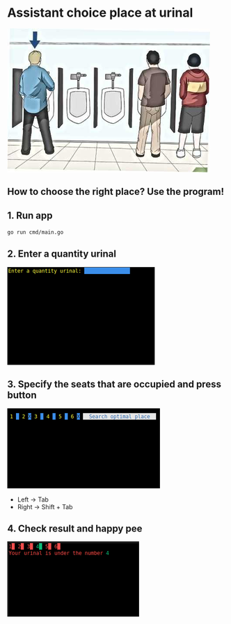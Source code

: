 # Assistant choice place at urinal

![urinalpic](.github/urinalpic.jpeg)
## How to choose the right place? Use the program!

## 1. Run app
```bash
go run cmd/main.go
```
## 2. Enter a quantity urinal

![Input number](.github/1.png)

## 3. Specify the seats that are occupied and press button
![Added checkbox](.github/2.png)
- Left -> Tab
- Right -> Shift + Tab

## 4. Check result and happy pee
![Result](.github/3.png)